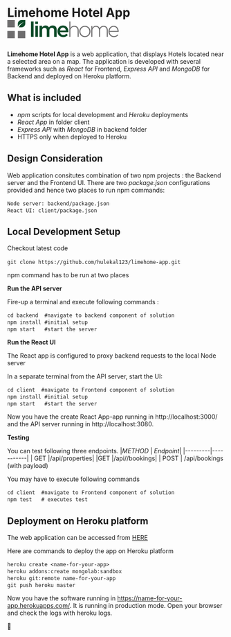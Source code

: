# Limehome Hotel App ![Image of Yaktocat](client/src/icon/limehome_logo.svg)

**Limehome Hotel App** is a web application, that displays Hotels located near a selected area on a map. The application is developed with several frameworks such as *React* for Frontend, *Express API* and *MongoDB* for Backend and deployed on Heroku platform.


## What is included
* *npm* scripts for local development and *Heroku* deployments
* *React App* in folder client
* *Express API* with *MongoDB* in backend folder
* HTTPS only when deployed to Heroku

## Design Consideration
Web application consitutes combination of two npm projects : the Backend server and the Frontend UI. 
There are two *package.json* configurations provided and hence two places to run npm commands:

```
Node server: backend/package.json
React UI: client/package.json
```

## Local Development Setup

Checkout latest code 

`git clone https://github.com/hulekal123/limehome-app.git`

npm command has to be run at two places 

**Run the API server**

Fire-up a terminal and execute following commands :
```
cd backend  #navigate to backend component of solution
npm install #initial setup
npm start   #start the server
```

**Run the React UI**

The React app is configured to proxy backend requests to the local Node server

In a separate terminal from the API server, start the UI:

```
cd client  #navigate to Frontend component of solution
npm install #initial setup
npm start   #start the server
```


Now you have the create React App-app running in http://localhost:3000/ and the API server running in http://localhost:3080.

**Testing**

You can test following three endpoints.
|*METHOD* | *Endpoint*|
|---------|-----------|
| GET   |/api/properties|
|GET  |/api/<BookingId>/bookings|
| POST | /api/bookings (with payload)

You may have to execute following commands

```
cd client  #navigate to Frontend component of solution
npm test   # executes test 
```

## Deployment on Heroku platform

The web application can be accessed from [HERE](https://limehome-app.herokuapp.com/)

Here are commands to deploy the app on Heroku platform
```
heroku create <name-for-your-app>
heroku addons:create mongolab:sandbox
heroku git:remote name-for-your-app
git push heroku master
```
Now you have the software running in https://name-for-your-app.herokuapps.com/. 
It is running in production mode. Open your browser and check the logs with heroku logs.

:rocket:

